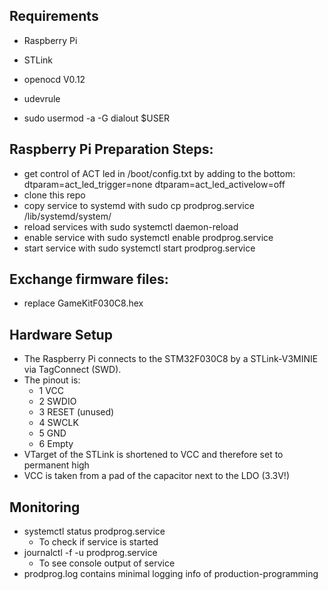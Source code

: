 ## Requirements
- Raspberry Pi 
- STLink 
- openocd V0.12

- udevrule 
- sudo usermod -a -G dialout $USER


## Raspberry Pi Preparation Steps:
- get control of ACT led in /boot/config.txt by adding to the bottom:
dtparam=act_led_trigger=none
dtparam=act_led_activelow=off
- clone this repo
- copy service to systemd with sudo cp prodprog.service /lib/systemd/system/
- reload services with sudo systemctl daemon-reload
- enable service with sudo systemctl enable prodprog.service
- start service with sudo systemctl start prodprog.service

## Exchange firmware files: 
- replace GameKitF030C8.hex

## Hardware Setup
- The Raspberry Pi connects to the STM32F030C8 by a STLink-V3MINIE via TagConnect (SWD).
- The pinout is:
  - 1 VCC
  - 2 SWDIO
  - 3 RESET (unused)
  - 4 SWCLK
  - 5 GND
  - 6 Empty
- VTarget of the STLink is shortened to VCC and therefore set to permanent high
- VCC is taken from a pad of the capacitor next to the LDO (3.3V!) 


## Monitoring
- systemctl status prodprog.service
  - To check if service is started
- journalctl -f -u prodprog.service
  - To see console output of service
- prodprog.log contains minimal logging info of production-programming
